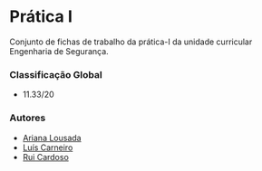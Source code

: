 # Prática I

Conjunto de fichas de trabalho da prática-I da unidade curricular Engenharia de Segurança.

### Classificação Global
 
 * 11.33/20

### Autores
 * [Ariana Lousada](https://github.com/AITK42)
 * [Luís Carneiro](https://github.com/lmrcarneiro)
 * [Rui Cardoso](https://github.com/Obsessi0n)
